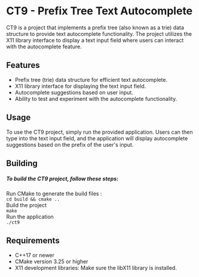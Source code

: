 # CT9 - Prefix Tree Text Autocomplete
CT9 is a project that implements a prefix tree (also known as a trie) data structure to provide text autocomplete functionality. The project utilizes the X11 library interface to display a text input field where users can interact with the autocomplete feature.

## Features
- Prefix tree (trie) data structure for efficient text autocomplete.
- X11 library interface for displaying the text input field.
- Autocomplete suggestions based on user input.
- Ability to test and experiment with the autocomplete functionality.

## Usage
To use the CT9 project, simply run the provided application. Users can then type into the text input field, and the application will display autocomplete suggestions based on the prefix of the user's input.

## Building
##### To build the CT9 project, follow these steps: <br>
Run CMake to generate the build files : <br> 
`cd build && cmake ..` <br>
Build the project <br>
`make` <br>
Run the application <br>
`./ct9`

## Requirements
- C++17 or newer
- CMake version 3.25 or higher
- X11 development libraries: Make sure the libX11 library is installed.
